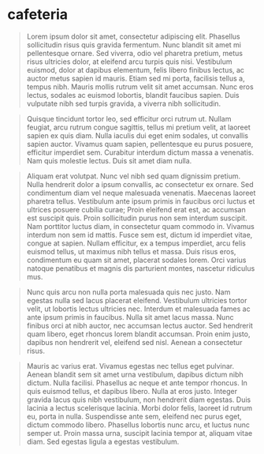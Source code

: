 # cafeteria

>Lorem ipsum dolor sit amet, consectetur adipiscing elit. Phasellus sollicitudin risus quis gravida fermentum. Nunc blandit sit amet mi pellentesque ornare. Sed viverra, odio vel pharetra pretium, metus risus ultricies dolor, at eleifend arcu turpis quis nisi. Vestibulum euismod, dolor at dapibus elementum, felis libero finibus lectus, ac auctor metus sapien id mauris. Etiam sed mi porta, facilisis tellus a, tempus nibh. Mauris mollis rutrum velit sit amet accumsan. Nunc eros lectus, sodales ac euismod lobortis, blandit faucibus sapien. Duis vulputate nibh sed turpis gravida, a viverra nibh sollicitudin.

>Quisque tincidunt tortor leo, sed efficitur orci rutrum ut. Nullam feugiat, arcu rutrum congue sagittis, tellus mi pretium velit, at laoreet sapien ex quis diam. Nulla iaculis dui eget enim sodales, ut convallis sapien auctor. Vivamus quam sapien, pellentesque eu purus posuere, efficitur imperdiet sem. Curabitur interdum dictum massa a venenatis. Nam quis molestie lectus. Duis sit amet diam nulla.

>Aliquam erat volutpat. Nunc vel nibh sed quam dignissim pretium. Nulla hendrerit dolor a ipsum convallis, ac consectetur ex ornare. Sed condimentum diam vel neque malesuada venenatis. Maecenas laoreet pharetra tellus. Vestibulum ante ipsum primis in faucibus orci luctus et ultrices posuere cubilia curae; Proin eleifend erat est, ac accumsan est suscipit quis. Proin sollicitudin purus non sem interdum suscipit. Nam porttitor luctus diam, in consectetur quam commodo in. Vivamus interdum non sem id mattis. Fusce sem est, dictum id imperdiet vitae, congue at sapien. Nullam efficitur, ex a tempus imperdiet, arcu felis euismod tellus, ut maximus nibh tellus et massa. Duis risus eros, condimentum eu quam sit amet, placerat sodales lorem. Orci varius natoque penatibus et magnis dis parturient montes, nascetur ridiculus mus.

>Nunc quis arcu non nulla porta malesuada quis nec justo. Nam egestas nulla sed lacus placerat eleifend. Vestibulum ultricies tortor velit, ut lobortis lectus ultricies nec. Interdum et malesuada fames ac ante ipsum primis in faucibus. Nulla sit amet lacus massa. Nunc finibus orci at nibh auctor, nec accumsan lectus auctor. Sed hendrerit quam libero, eget rhoncus lorem blandit accumsan. Proin enim justo, dapibus non hendrerit vel, eleifend sed nisl. Aenean a consectetur risus.

>Mauris ac varius erat. Vivamus egestas nec tellus eget pulvinar. Aenean blandit sem sit amet urna vestibulum, dapibus dictum nibh dictum. Nulla facilisi. Phasellus ac neque et ante tempor rhoncus. In quis euismod tellus, et dapibus libero. Nulla at eros justo. Integer gravida lacus quis nibh vestibulum, non hendrerit diam egestas. Duis lacinia a lectus scelerisque lacinia. Morbi dolor felis, laoreet id rutrum eu, porta in nulla. Suspendisse ante sem, eleifend nec purus eget, dictum commodo libero. Phasellus lobortis nunc arcu, et luctus nunc semper ut. Proin massa urna, suscipit lacinia tempor at, aliquam vitae diam. Sed egestas ligula a egestas vestibulum.